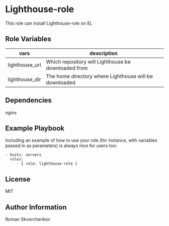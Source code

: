 Lighthouse-role
=========

This role can install Lighthouse-role on EL

Role Variables
--------------

|vars|description|
|---------|----------------|
| lighthouse_url | Which repository will Lighthouse be downloaded from  |
| lighthouse_dir | The home directory where Lighthouse will be downloaded |

Dependencies
------------

nginx

Example Playbook
----------------

Including an example of how to use your role (for instance, with variables passed in as parameters) is always nice for users too:

    - hosts: servers
      roles:
         - { role: lighthouse-role }

License
-------

MIT

Author Information
------------------

Roman Skvorchenkov